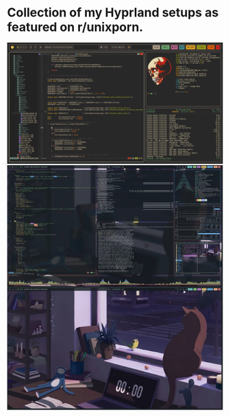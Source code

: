 # Collection of my Hyprland setups as featured on r/unixporn.
![gruvbox](gruvbox/screenshot.png)
![lowfi-cat](lowfi-cat/screenshot.png)
